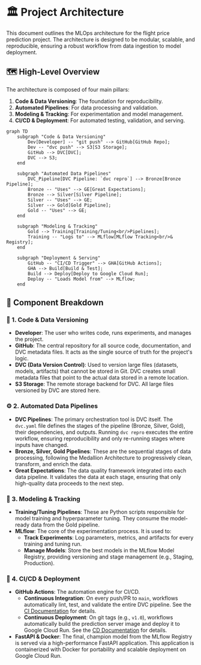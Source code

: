 # 🏛️ Project Architecture

This document outlines the MLOps architecture for the flight price prediction project. The architecture is designed to be modular, scalable, and reproducible, ensuring a robust workflow from data ingestion to model deployment.

## 🗺️ High-Level Overview

The architecture is composed of four main pillars:

1.  **Code & Data Versioning**: The foundation for reproducibility.
2.  **Automated Pipelines**: For data processing and validation.
3.  **Modeling & Tracking**: For experimentation and model management.
4.  **CI/CD & Deployment**: For automated testing, validation, and serving.

```mermaid
graph TD
    subgraph "Code & Data Versioning"
        Dev[Developer] -- "git push" --> GitHub[GitHub Repo];
        Dev -- "dvc push" --> S3[S3 Storage];
        GitHub --> DVC[DVC];
        DVC --> S3;
    end

    subgraph "Automated Data Pipelines"
        DVC_Pipeline[DVC Pipeline: `dvc repro`] --> Bronze[Bronze Pipeline];
        Bronze -- "Uses" --> GE[Great Expectations];
        Bronze --> Silver[Silver Pipeline];
        Silver -- "Uses" --> GE;
        Silver --> Gold[Gold Pipeline];
        Gold -- "Uses" --> GE;
    end

    subgraph "Modeling & Tracking"
        Gold --> Training[Training/Tuning<br/>Pipelines];
        Training -- "Logs to" --> MLflow[MLflow Tracking<br/>& Registry];
    end

    subgraph "Deployment & Serving"
        GitHub -- "CI/CD Trigger" --> GHA[GitHub Actions];
        GHA --> Build[Build & Test];
        Build --> Deploy[Deploy to Google Cloud Run];
        Deploy -- "Loads Model from" --> MLflow;
    end
```

## 🧩 Component Breakdown

### 💾 1. Code & Data Versioning

-   **Developer**: The user who writes code, runs experiments, and manages the project.
-   **GitHub**: The central repository for all source code, documentation, and DVC metadata files. It acts as the single source of truth for the project's logic.
-   **DVC (Data Version Control)**: Used to version large files (datasets, models, artifacts) that cannot be stored in Git. DVC creates small metadata files that point to the actual data stored in a remote location.
-   **S3 Storage**: The remote storage backend for DVC. All large files versioned by DVC are stored here.

### ⚙️ 2. Automated Data Pipelines

-   **DVC Pipelines**: The primary orchestration tool is DVC itself. The `dvc.yaml` file defines the stages of the pipeline (Bronze, Silver, Gold), their dependencies, and outputs. Running `dvc repro` executes the entire workflow, ensuring reproducibility and only re-running stages where inputs have changed.
-   **Bronze, Silver, Gold Pipelines**: These are the sequential stages of data processing, following the Medallion Architecture to progressively clean, transform, and enrich the data.
-   **Great Expectations**: The data quality framework integrated into each data pipeline. It validates the data at each stage, ensuring that only high-quality data proceeds to the next step.

### 🎯 3. Modeling & Tracking

-   **Training/Tuning Pipelines**: These are Python scripts responsible for model training and hyperparameter tuning. They consume the model-ready data from the Gold pipeline.
-   **MLflow**: The core of the experimentation process. It is used to:
    -   **Track Experiments**: Log parameters, metrics, and artifacts for every training and tuning run.
    -   **Manage Models**: Store the best models in the MLflow Model Registry, providing versioning and stage management (e.g., Staging, Production).

### 🚀 4. CI/CD & Deployment

-   **GitHub Actions**: The automation engine for CI/CD.
    -   **Continuous Integration**: On every push/PR to `main`, workflows automatically lint, test, and validate the entire DVC pipeline. See the [CI Documentation](../CI/ci.md) for details.
    -   **Continuous Deployment**: On git tags (e.g., `v1.0`), workflows automatically build the prediction server image and deploy it to Google Cloud Run. See the [CD Documentation](../CD/cd.md) for details.
-   **FastAPI & Docker**: The final, champion model from the MLflow Registry is served via a high-performance FastAPI application. This application is containerized with Docker for portability and scalable deployment on Google Cloud Run.